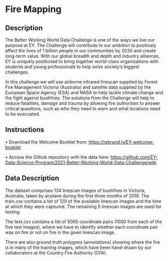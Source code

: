 # Fire Mapping

## Description

The Better Working World Data Challenge is one of the ways we live our purpose at EY. The Challenge will contribute to our ambition to positively affect the lives of 1 billion people in our communities by 2030 and create long-term value. With our global breadth and depth and industry alliances, EY is uniquely positioned to bring together world-class organizations with students and young professionals to help solve society’s biggest challenges.

In this challenge we will use airborne infrared linescan supplied by Forest Fire Management Victoria (Australia) and satellite data supplied by the European Space Agency (ESA) and NASA to help tackle climate change and the fight against bushfires. The solutions from the Challenge will help to reduce fatalities, damage and trauma by allowing fire authorities to answer critical questions, such as who they need to warn and what locations need to be evacuated.

## Instructions
• Download the Welcome Booklet from: https://rebrand.ly/EY-welcome-booklet

• Access the Github repository with the data here: https://github.com/EY-Data-Science-Program/2021-Better-Working-World-Data-Challenge/wiki

## Data Description
The dataset comprises 134 linescan images of bushfires in Victoria, Australia, taken by airplane during the first three months of 2019. The train.csv contains a list of 129 of the available linescan images and the time at which they were captured. The remaining 5 linescan images are used for testing.

The test.csv contains a list of 5000 coordinate pairs (1000 from each of the five test images), where we have to identify whether each coordinate pair was on fire or not on fire in the given linescan image.

There are also ground truth polygons (annotations) showing where the fire is in many of the training images, which have been hand-drawn by our collaborators at the Country Fire Authority (CFA).
